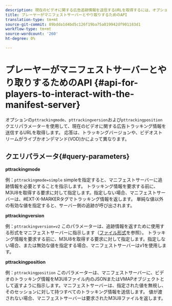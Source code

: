 ```yaml
---
description: 現在のビデオに関する広告追跡情報を送信するURLを取得するには、オプションのpttrackingmode、pttrackingversionおよびpttrackingpositionクエリパラメーターを使用します。 応答は、トラッキングバージョンや、ビデオストリームがライブかオンデマンド(VOD)かによって異なります。
title: プレーヤーがマニフェストサーバーとやり取りするためのAPI
translation-type: tm+mt
source-git-commit: 89bdda1d4bd5c126f19ba75a819942df901183d1
workflow-type: tm+mt
source-wordcount: '260'
ht-degree: 0%

---
```



# プレーヤーがマニフェストサーバーとやり取りするためのAPI {#api-for-players-to-interact-with-the-manifest-server}

オプションの`pttrackingmode`、`pttrackingversion`および`pttrackingposition`クエリパラメーターを使用して、現在のビデオに関する広告トラッキング情報を送信するURLを取得します。 応答は、トラッキングバージョンや、ビデオストリームがライブかオンデマンド(VOD)かによって異なります。

## クエリパラメータ{#query-parameters}

**pttrackingmode**

例：`pttrackingmode=simple`
simpleを指定すると、マニフェストサーバーに追跡情報を必要とすることを指示します。
トラッキング情報を要求する前に、M3U8を取得する要求に対して指定します。指定しない場合、マニフェストサーバーは、#EXT-X-MARKERタグでトラッキング情報を返します。
単純な値以外の有効な値を指定すると、サーバー側の追跡が呼び出されます。

**pttrackingversion**

例：`pttrackingversion=v2`
このパラメーターは、追跡情報を返すために使用する形式をマニフェストサーバーに指示します（[ファイル形式](/help/primetime-ad-insertion/~old-msapi-topics/ms-list-file-formats/ms-api-file-formats.md)を参照）。
トラッキング情報を要求する前に、M3U8を取得する要求に対して指定します。指定しない場合、または無効な値を指定する場合、マニフェストサーバーはv1を使用します。

**pttrackingposition**

例：`pttrackingposition`
このパラメーターは、マニフェストサーバーに、ビデオのトラッキング情報をM3U8ファイル内のJSONまたはVMAPオブジェクトとして返すように指示します。マニフェストサーバーは、指定された値を無視し、そのセッションに対して持つすべてのトラッキング情報を送信します。 値が渡されない場合、マニフェストサーバーは要求されたM3U8ファイルを返します。
